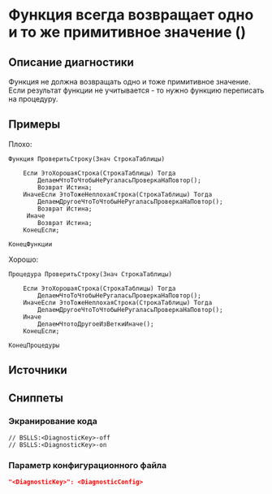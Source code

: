 # Функция всегда возвращает одно и то же примитивное значение (<DiagnosticKey>)

<Metadata>

## <Params>

<!-- Блоки выше заполняются автоматически, не трогать -->
## Описание диагностики
<!-- Описание диагностики заполняется вручную. Необходимо понятным языком описать смысл и схему работу -->

Функция не должна возвращать одно и тоже примитивное значение. Если результат функции не учитывается - то нужно функцию 
переписать на процедуру.

## Примеры
<!-- В данном разделе приводятся примеры, на которые диагностика срабатывает, а также можно привести пример, как можно исправить ситуацию -->

Плохо:
```bsl
Функция ПроверитьСтроку(Знач СтрокаТаблицы)

    Если ЭтоХорошаяСтрока(СтрокаТаблицы) Тогда
        ДелаемЧтоТоЧтобыНеРугаласьПроверкаНаПовтор();
        Возврат Истина;
    ИначеЕсли ЭтоТожеНеплохаяСтрока(СтрокаТаблицы) Тогда
        ДелаемДругоеЧтоТоЧтобыНеРугаласьПроверкаНаПовтор();
        Возврат Истина;
     Иначе
        Возврат Истина;
    КонецЕсли;

КонецФункции
```

Хорошо:
```bsl
Процедура ПроверитьСтроку(Знач СтрокаТаблицы)

    Если ЭтоХорошаяСтрока(СтрокаТаблицы) Тогда
        ДелаемЧтоТоЧтобыНеРугаласьПроверкаНаПовтор();
    ИначеЕсли ЭтоТожеНеплохаяСтрока(СтрокаТаблицы) Тогда
        ДелаемДругоеЧтоТоЧтобыНеРугаласьПроверкаНаПовтор();
    Иначе
        ДелаемЧтотоДругоеИзВеткиИначе();
    КонецЕсли;

КонецПроцедуры
```

## Источники
<!-- Необходимо указывать ссылки на все источники, из которых почерпнута информация для создания диагностики -->
<!-- Примеры источников

* Источник: [Стандарт: Тексты модулей](https://its.1c.ru/db/v8std#content:456:hdoc)
* Полезная информаця: [Отказ от использования модальных окон](https://its.1c.ru/db/metod8dev#content:5272:hdoc)
* Источник: [Cognitive complexity, ver. 1.4](https://www.sonarsource.com/docs/CognitiveComplexity.pdf) -->

## Сниппеты
<!-- Блоки ниже заполняются автоматически, не трогать -->

### Экранирование кода

```bsl
// BSLLS:<DiagnosticKey>-off
// BSLLS:<DiagnosticKey>-on
```

### Параметр конфигурационного файла

```json
"<DiagnosticKey>": <DiagnosticConfig>
```